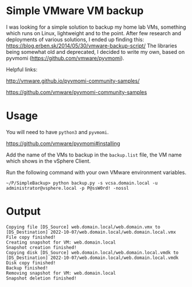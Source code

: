 # Simple VMware VM backup

I was looking for a simple solution to backup my home lab VMs, something which runs on Linux, lightweight and to the point.
After few research and deployments of various solutions, I ended up finding this: https://blog.erben.sk/2014/05/30/vmware-backup-script/
The libraries being somewhat old and deprecated, I decided to write my own, based on pyvmomi (https://github.com/vmware/pyvmomi).

Helpful links:

http://vmware.github.io/pyvmomi-community-samples/

https://github.com/vmware/pyvmomi-community-samples

# Usage

You will need to have `python3` and `pyvmomi`.

https://github.com/vmware/pyvmomi#installing

Add the name of the VMs to backup in the `backup.list` file, the VM name which shows in the vSphere Client.

Run the following command with your own VMware environment variables.
```
~/P/SimpleBackup> python backup.py -s vcsa.domain.local -u administrator@vsphere.local -p P@ssW0rd! -nossl

```

# Output

```
Copying file [DS_Source] web.domain.local/web.domain.vmx to [DS_Destination] 2022-10-07/web.domain.local/web.domain.local.vmx
File copy finished!
Creating snapshot for VM: web.domain.local
Snapshot creation finished!
Copying disk [DS_Source] web.domain.local/web.domain.local.vmdk to [DS_Destination] 2022-10-07/web.domain.local/web.domain.local.vmdk
Disk copy finished!
Backup finished!
Removing snapshot for VM: web.domain.local
Snapshot deletion finished!
```
